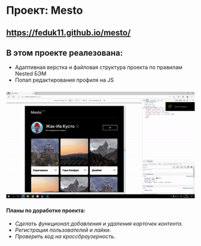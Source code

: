 # **Проект: Mesto**
https://feduk11.github.io/mesto/
------
## В этом проекте реалезована:
* Адаптивная верстка и файловая структура проекта по правилам Nested БЭМ 
* Попап редактирования профиля на JS
### ![Адаптив](https://github.com/Feduk11/mesto/blob/main/images/gif-mesto.gif)
#### Планы по доработке проекта:
* *Сделать функционал добавления и удаления карточек контента*.
* *Регистрация пользователей и лайки*.
* *Проверить код на кроссбраузерность*.
